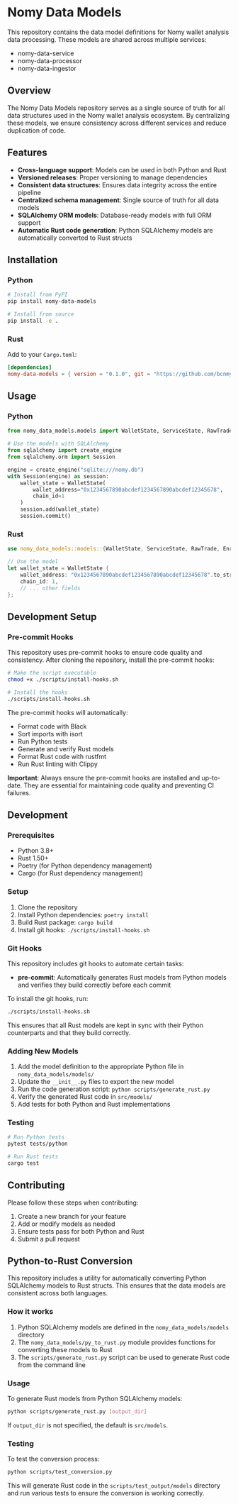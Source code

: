# Nomy Data Models

This repository contains the data model definitions for Nomy wallet analysis data processing. These models are shared across multiple services:

- nomy-data-service
- nomy-data-processor
- nomy-data-ingestor

## Overview

The Nomy Data Models repository serves as a single source of truth for all data structures used in the Nomy wallet analysis ecosystem. By centralizing these models, we ensure consistency across different services and reduce duplication of code.

## Features

- **Cross-language support**: Models can be used in both Python and Rust
- **Versioned releases**: Proper versioning to manage dependencies
- **Consistent data structures**: Ensures data integrity across the entire pipeline
- **Centralized schema management**: Single source of truth for all data models
- **SQLAlchemy ORM models**: Database-ready models with full ORM support
- **Automatic Rust code generation**: Python SQLAlchemy models are automatically converted to Rust structs

## Installation

### Python

```bash
# Install from PyPI
pip install nomy-data-models

# Install from source
pip install -e .
```

### Rust

Add to your `Cargo.toml`:

```toml
[dependencies]
nomy-data-models = { version = "0.1.0", git = "https://github.com/bcnmy/nomy-data-models" }
```

## Usage

### Python

```python
from nomy_data_models.models import WalletState, ServiceState, RawTrade, EnrichedTrade, Position

# Use the models with SQLAlchemy
from sqlalchemy import create_engine
from sqlalchemy.orm import Session

engine = create_engine("sqlite:///nomy.db")
with Session(engine) as session:
    wallet_state = WalletState(
        wallet_address="0x1234567890abcdef1234567890abcdef12345678",
        chain_id=1
    )
    session.add(wallet_state)
    session.commit()
```

### Rust

```rust
use nomy_data_models::models::{WalletState, ServiceState, RawTrade, EnrichedTrade, Position};

// Use the model
let wallet_state = WalletState {
    wallet_address: "0x1234567890abcdef1234567890abcdef12345678".to_string(),
    chain_id: 1,
    // ... other fields
};
```

## Development Setup

### Pre-commit Hooks

This repository uses pre-commit hooks to ensure code quality and consistency. After cloning the repository, install the pre-commit hooks:

```bash
# Make the script executable
chmod +x ./scripts/install-hooks.sh

# Install the hooks
./scripts/install-hooks.sh
```

The pre-commit hooks will automatically:

- Format code with Black
- Sort imports with isort
- Run Python tests
- Generate and verify Rust models
- Format Rust code with rustfmt
- Run Rust linting with Clippy

**Important**: Always ensure the pre-commit hooks are installed and up-to-date. They are essential for maintaining code quality and preventing CI failures.

## Development

### Prerequisites

- Python 3.8+
- Rust 1.50+
- Poetry (for Python dependency management)
- Cargo (for Rust dependency management)

### Setup

1. Clone the repository
2. Install Python dependencies: `poetry install`
3. Build Rust package: `cargo build`
4. Install git hooks: `./scripts/install-hooks.sh`

### Git Hooks

This repository includes git hooks to automate certain tasks:

- **pre-commit**: Automatically generates Rust models from Python models and verifies they build correctly before each commit

To install the git hooks, run:

```bash
./scripts/install-hooks.sh
```

This ensures that all Rust models are kept in sync with their Python counterparts and that they build correctly.

### Adding New Models

1. Add the model definition to the appropriate Python file in `nomy_data_models/models/`
2. Update the `__init__.py` files to export the new model
3. Run the code generation script: `python scripts/generate_rust.py`
4. Verify the generated Rust code in `src/models/`
5. Add tests for both Python and Rust implementations

### Testing

```bash
# Run Python tests
pytest tests/python

# Run Rust tests
cargo test
```

## Contributing

Please follow these steps when contributing:

1. Create a new branch for your feature
2. Add or modify models as needed
3. Ensure tests pass for both Python and Rust
4. Submit a pull request

## Python-to-Rust Conversion

This repository includes a utility for automatically converting Python SQLAlchemy models to Rust structs. This ensures that the data models are consistent across both languages.

### How it works

1. Python SQLAlchemy models are defined in the `nomy_data_models/models` directory
2. The `nomy_data_models/py_to_rust.py` module provides functions for converting these models to Rust
3. The `scripts/generate_rust.py` script can be used to generate Rust code from the command line

### Usage

To generate Rust models from Python SQLAlchemy models:

```bash
python scripts/generate_rust.py [output_dir]
```

If `output_dir` is not specified, the default is `src/models`.

### Testing

To test the conversion process:

```bash
python scripts/test_conversion.py
```

This will generate Rust code in the `scripts/test_output/models` directory and run various tests to ensure the conversion is working correctly.

